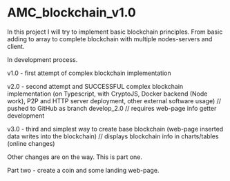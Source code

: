 # AMC_blockchain_v1.0
In this project I will try to implement basic blockchain principles. From basic adding to array to complete blockchain with multiple nodes-servers and client.

In development process.

v1.0 - first attempt of complex blockchain implementation

v2.0 - second attempt and SUCCESSFUL complex blockchain implementation 
(on Typescript, with CryptoJS, Docker backend (Node work), P2P and HTTP server deployment, other external software usage)
  // pushed to GitHub as branch develop_2.0
  // requires web-page info getter development

v3.0 - third and simplest way to create base blockchain 
(web-page inserted data writes into the blockchain)
  // displays blockchain info in charts/tables (online changes)

Other changes are on the way.
This is part one.

Part two - create a coin and some landing web-page.
